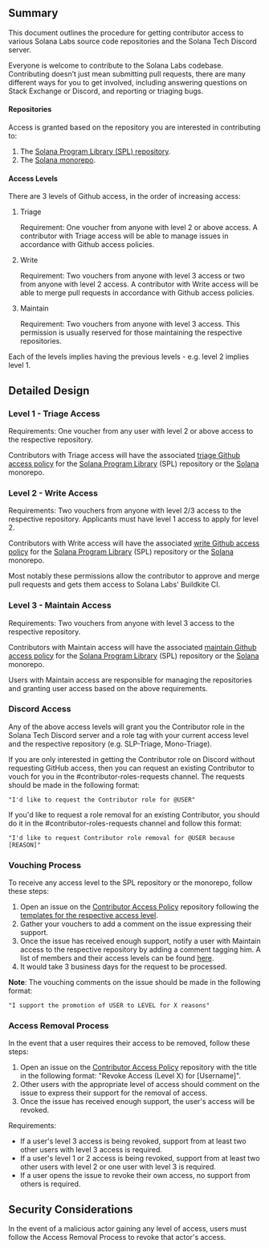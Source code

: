 ## Summary

This document outlines the procedure for getting contributor access to various Solana Labs source code repositories and the Solana Tech Discord server.

Everyone is welcome to contribute to the Solana Labs codebase. Contributing doesn’t just mean submitting pull requests, 
there are many different ways for you to get involved, including answering questions on Stack Exchange or Discord, and reporting or triaging bugs.

#### Repositories

Access is granted based on the repository you are interested in contributing to:

1. The [Solana Program Library (SPL) repository](https://github.com/solana-labs/solana-program-library).
2. The [Solana monorepo](https://github.com/solana-labs/solana).

#### Access Levels

There are 3 levels of Github access, in the order of increasing access:

1. Triage

    Requirement: One voucher from anyone with level 2 or above access. A contributor with Triage access will be able to manage issues
in accordance with Github access policies.

2. Write

    Requirement: Two vouchers from anyone with level 3 access or two from
anyone with level 2 access. A contributor with Write access will be able to merge pull requests
in accordance with Github access policies.

3. Maintain

    Requirement: Two vouchers from anyone with level 3 access. This permission
is usually reserved for those maintaining the respective repositories.

Each of the levels implies having the previous levels - e.g. level 2 implies
level 1. 

## Detailed Design

### Level 1 - Triage Access

Requirements: One voucher from any user with level 2 or above access to the respective repository.

Contributors with Triage access will have the associated [triage Github access
policy](https://docs.github.com/en/organizations/managing-user-access-to-your-organizations-repositories/repository-roles-for-an-organization#permissions-for-each-role)
for the [Solana Program Library](https://github.com/solana-labs/solana-program-library) (SPL) repository or the
[Solana](https://github.com/solana-labs/solana) monorepo.

### Level 2 - Write Access

Requirements: Two vouchers from anyone with level 2/3 access to the respective repository. Applicants must have level 1 access to apply for level 2.

Contributors with Write access will have the associated [write Github access
policy](https://docs.github.com/en/organizations/managing-user-access-to-your-organizations-repositories/repository-roles-for-an-organization#permissions-for-each-role)
for the [Solana Program Library](https://github.com/solana-labs/solana-program-library) (SPL) repository or the 
[Solana](https://github.com/solana-labs/solana) monorepo.

Most notably these permissions allow the contributor to approve and merge pull
requests and gets them access to Solana Labs' Buildkite CI.

### Level 3 - Maintain Access

Requirements: Two vouchers from anyone with level 3 access to the respective repository.

Contributors with Maintain access will have the associated [maintain Github access
policy](https://docs.github.com/en/organizations/managing-user-access-to-your-organizations-repositories/repository-roles-for-an-organization#permissions-for-each-role)
for the [Solana Program Library](https://github.com/solana-labs/solana-program-library) (SPL) repository or the 
[Solana](https://github.com/solana-labs/solana) monorepo.

Users with Maintain access are responsible for managing the repositories and
granting user access based on the above requirements.

### Discord Access

Any of the above access levels will grant you the Contributor role in the Solana Tech Discord server and a role tag with your current access level and the respective repository (e.g. SLP-Triage, Mono-Triage).

If you are only interested in getting the Contributor role on Discord without requesting GitHub access, then you can request an existing Contributor to vouch for you in the #contributor-roles-requests channel. The requests should be made in the following format:

```
"I'd like to request the Contributor role for @USER"
```

If you'd like to request a role removal for an existing Contributor, you should do it in the #contributor-roles-requests channel and follow this format:

```
"I'd like to request Contributor role removal for @USER because [REASON]"
```

### Vouching Process 

To receive any access level to the SPL repository or the monorepo, follow these steps:

1. Open an issue on the [Contributor Access Policy](https://github.com/solana-labs/contributor-access-policy) repository
following the [templates for the respective access level](https://github.com/solana-labs/contributor-access-policy/issues/new/choose).
2. Gather your vouchers to add a comment on the issue expressing their support.
3. Once the issue has received enough support, notify a user with Maintain
access to the respective repository by adding a comment tagging him. A list of members and their access levels can be found [here](https://github.com/solana-labs/contributor-access-policy/wiki). 
4. It would take 3 business days for the request to be processed.

**Note**: The vouching comments on the issue should be made in the following format:

```
"I support the promotion of USER to LEVEL for X reasons"
```

### Access Removal Process

In the event that a user requires their access to be removed, follow these steps:

1. Open an issue on the [Contributor Access Policy](https://github.com/solana-labs/contributor-access-policy) repository
with the title in the following format: "Revoke Access (Level X) for [Username]".
2. Other users with the appropriate level of access should comment on the issue
to express their support for the removal of access.
3. Once the issue has received enough support, the user's access will be
revoked.

Requirements:

- If a user's level 3 access is being revoked, support from at least two other
users with level 3 access is required.
- If a user's level 1 or 2 access is being revoked, support from at least two 
other users with level 2 or one user with level 3 is required.
- If a user opens the issue to revoke their own access, no support from others
is required.

## Security Considerations

In the event of a malicious actor gaining any level of access, users must
follow the Access Removal Process to revoke that actor's access.
